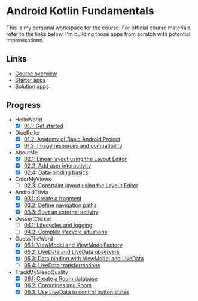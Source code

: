 # Android Kotlin Fundamentals

This is my personal workspace for the course. For official course materials, refer to the links below. I'm building those apps from scratch with potential improvisations.

## Links
- [Course overview](https://developer.android.com/courses/kotlin-android-fundamentals/overview)
- [Starter apps](https://github.com/google-developer-training/android-kotlin-fundamentals-starter-apps)
- [Solution apps](https://github.com/google-developer-training/android-kotlin-fundamentals-apps)

## Progress
- HelloWorld
    - [x] [01.1: Get started](https://codelabs.developers.google.com/codelabs/kotlin-android-training-get-started)
- DiceRoller
    - [x] [01.2: Anatomy of Basic Android Project](https://codelabs.developers.google.com/codelabs/kotlin-android-training-app-anatomy)
    - [x] [01.3: Image resources and compatibility](https://codelabs.developers.google.com/codelabs/kotlin-android-training-images-compat)
- AboutMe
    - [x] [02.1: Linear layout using the Layout Editor](https://codelabs.developers.google.com/codelabs/kotlin-android-training-linear-layout)
    - [x] [02.2: Add user interactivity](https://codelabs.developers.google.com/codelabs/kotlin-android-training-interactivity)
    - [x] [02.4: Data-binding basics](https://codelabs.developers.google.com/codelabs/kotlin-android-training-data-binding-basics)
- ColorMyViews
    - [ ] [02.3: Constraint layout using the Layout Editor](https://codelabs.developers.google.com/codelabs/kotlin-android-training-constraint-layout)
- AndroidTrivia
    - [x] [03.1: Create a fragment](https://codelabs.developers.google.com/codelabs/kotlin-android-training-create-and-add-fragment)
    - [x] [03.2: Define navigation paths](https://codelabs.developers.google.com/codelabs/kotlin-android-training-add-navigation)
    - [x] [03.3: Start an external activity](https://codelabs.developers.google.com/codelabs/kotlin-android-training-start-external-activity)
- DessertClicker
    - [ ] [04.1: Lifecycles and logging](https://codelabs.developers.google.com/codelabs/kotlin-android-training-lifecycles-logging)
    - [ ] [04.2: Complex lifecycle situations](https://codelabs.developers.google.com/codelabs/kotlin-android-training-complex-lifecycle)
- GuessTheWord
    - [x] [05.1: ViewModel and ViewModelFactory](https://codelabs.developers.google.com/codelabs/kotlin-android-training-view-model)
    - [x] [05.2: LiveData and LiveData observers](https://codelabs.developers.google.com/codelabs/kotlin-android-training-live-data)
    - [x] [05.3: Data binding with ViewModel and LiveData](https://codelabs.developers.google.com/codelabs/kotlin-android-training-live-data-data-binding)
    - [ ] [05.4: LiveData transformations](https://codelabs.developers.google.com/codelabs/kotlin-android-training-live-data-transformations)
- TrackMySleepQuality
    - [x] [06.1: Create a Room database](https://codelabs.developers.google.com/codelabs/kotlin-android-training-room-database)
    - [x] [06.2: Coroutines and Room](https://codelabs.developers.google.com/codelabs/kotlin-android-training-coroutines-and-room)
    - [x] [06.3: Use LiveData to control button states](https://codelabs.developers.google.com/codelabs/kotlin-android-training-quality-and-states)
